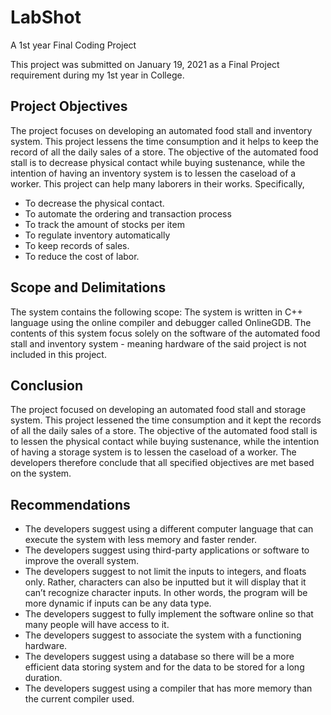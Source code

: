 # LabShot
A 1st year Final Coding Project

This project was submitted on January 19, 2021 as a Final Project requirement during my 1st year in College.

## Project Objectives
The  project  focuses  on  developing  an  automated  food  stall  and  inventory  system.  This 
project lessens the time consumption and it helps to keep the record of all the daily sales of a store. 
The objective of the automated food stall is to decrease physical contact while buying sustenance, 
while the intention of having an inventory system is to lessen the caseload of a worker. This project 
can help many laborers in their works.
Specifically,
- To decrease the physical contact.
- To automate the ordering and transaction process
- To track the amount of stocks per item
- To regulate inventory automatically
- To keep records of sales.
- To reduce the cost of labor.
  

## Scope and Delimitations
The system contains the following scope:
The  system  is  written  in  C++  language  using  the  online  compiler  and  debugger  called 
OnlineGDB. The contents of this system focus solely on the software of the automated food stall 
and inventory system - meaning hardware of the said project is not included in this project. 

## Conclusion
The project focused on developing an automated food stall and storage system. This project 
lessened the time consumption and it kept the records of all the daily sales of a store. The objective 
of  the  automated  food  stall  is  to  lessen  the  physical  contact  while  buying  sustenance,  while  the 
intention of having a storage system is to lessen the caseload of a worker. The developers therefore 
conclude that all specified objectives are met based on the system.

## Recommendations
- The developers suggest using a different computer language that can execute the system 
with less memory and faster render.
- The developers suggest using third-party applications or software to improve the overall 
system.
- The developers suggest to not limit the inputs to integers, and floats only. Rather, characters 
can  also  be  inputted  but  it  will  display  that  it  can’t  recognize  character  inputs.  In  other 
words, the program will be more dynamic if inputs can be any data type.
- The developers suggest to fully implement the software online so that many people will 
have access to it.
- The developers suggest to associate the system with a functioning hardware.
- The  developers  suggest  using  a  database  so  there  will  be  a  more  efficient  data  storing 
system and for the data to be stored for a long duration.
- The developers suggest using a compiler that has more memory than the current compiler 
used.
